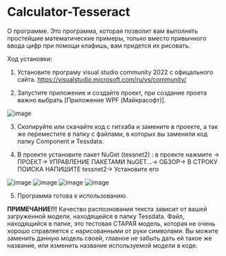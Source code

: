 # Calculator-Tesseract

О программе.
Это программа, которая позволит вам выполнять простейшие математические примеры, только вместо привычного ввода цифр при помощи клафишь, вам придется их рисовать.

Ход установки:
1) Установите програму visual studio community 2022 с офицального сайта.
   https://visualstudio.microsoft.com/ru/vs/community/

2) Запустите приложение и создайте проект, при создание проета важно выбрать [Приложение WPF (Майкрасофт)].

![image](https://github.com/S1rCoDy/Calculator-Tesseract/assets/148555828/759e0f24-76c6-4c0d-92f2-8933f2af5015)

3) Скопируйте или скачайте код с гитхаба и замените в проекте, а так же переместите в папку с файлами, в которых вы заменили код папку Component и Tessdata.

4) В проекте установите пакет NuGet (tessnet2) : в проекте нажмите -> ПРОЕКТ-> УПРАВЛЕНИЕ ПАКЕТАМИ NuGET...-> ОБЗОР-> В СТРОКУ ПОИСКА НАПИШИТЕ tessnet2-> Установите его

![image](https://github.com/S1rCoDy/Calculator-Tesseract/assets/148555828/45d44170-4846-445a-8650-847c0e4ac6a7)
![image](https://github.com/S1rCoDy/Calculator-Tesseract/assets/148555828/e6c794c6-1a76-42cd-be79-14d18eeec589)
![image](https://github.com/S1rCoDy/Calculator-Tesseract/assets/148555828/f6eb9f3b-90e8-4c78-a0e8-3acf6301cbc0)
![image](https://github.com/S1rCoDy/Calculator-Tesseract/assets/148555828/352fe937-6860-4be7-8c6e-657ef63bad2e)

5) Программа готова к использованию.

**ПРИМЕЧАНИЕ!!!**
Качество распознования текста зависит от вашей загруженной модели, находящейся в папку Tessdata. Файл, находящийся в папке, это тестовая СТАРАЯ модель, которая не очень хорошо справляется с нарисованными от руки символами. Вы можите заменить данную модель своей, главное не забыть дать ей такое же название, или изменить название используемой модели в коде.
